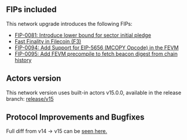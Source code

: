 ## FIPs included

This network upgrade introduces the following FIPs:

- [FIP-0081: Introduce lower bound for sector initial pledge](https://github.com/filecoin-project/FIPs/blob/master/FIPS/fip-0081.md)
- [Fast Finality in Filecoin (F3)](https://github.com/filecoin-project/FIPs/blob/master/FIPS/fip-0086.md)
- [FIP-0094: Add Support for EIP-5656 (MCOPY Opcode) in the FEVM](https://github.com/filecoin-project/FIPs/blob/master/FIPS/fip-0094.md)
- [FIP-0095: Add FEVM precompile to fetch beacon digest from chain history](https://github.com/filecoin-project/FIPs/blob/master/FIPS/fip-0095.md)


## Actors version

This network version uses built-in actors v15.0.0, available in the release branch: [release/v15](https://github.com/filecoin-project/builtin-actors/tree/release/v15)

## Protocol Improvements and Bugfixes


Full diff from v14 → v15 can be [seen here.](https://github.com/filecoin-project/builtin-actors/compare/release/v14...release/v15)